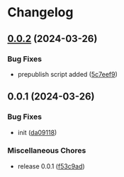 # Changelog

## [0.0.2](https://github.com/ksv90/texture-packer/compare/v0.0.1...v0.0.2) (2024-03-26)


### Bug Fixes

* prepublish script added ([5c7eef9](https://github.com/ksv90/texture-packer/commit/5c7eef99cc79e9e63800d1a140d0b6ef0dabf07d))

## 0.0.1 (2024-03-26)


### Bug Fixes

* init ([da09118](https://github.com/ksv90/texture-packer/commit/da0911835b3e8d9f47870b760973ee851fd40075))


### Miscellaneous Chores

* release 0.0.1 ([f53c9ad](https://github.com/ksv90/texture-packer/commit/f53c9add3d9342cc2d76cbe61828150d79b16989))
